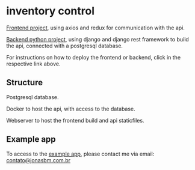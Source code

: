 # inventory control

[Frontend project](frontend), using axios and redux for communication with the api.

[Backend python project](backend), using django and django rest framework to build the api, connected with a postgresql database.

For instructions on how to deploy the frontend or backend, click in the respective link above.

## Structure

Postgresql database.

Docker to host the api, with access to the database.

Webserver to host the frontend build and api staticfiles.

## Example app

To access to the [example app](https://inventory.calculoengenharia.com.br/), please contact me via email: contato@jonasbm.com.br
